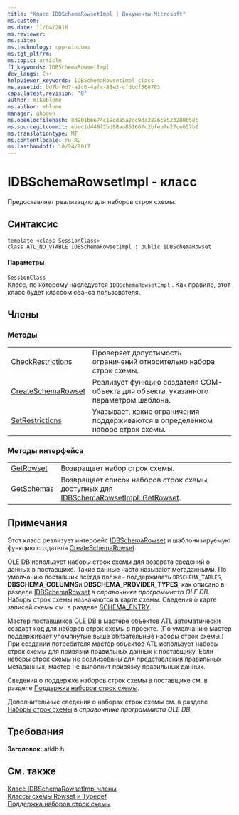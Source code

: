 ```yaml
---
title: "Класс IDBSchemaRowsetImpl | Документы Microsoft"
ms.custom: 
ms.date: 11/04/2016
ms.reviewer: 
ms.suite: 
ms.technology: cpp-windows
ms.tgt_pltfrm: 
ms.topic: article
f1_keywords: IDBSchemaRowsetImpl
dev_langs: C++
helpviewer_keywords: IDBSchemaRowsetImpl class
ms.assetid: bd7bf0d7-a1c6-4afa-88e3-cfdbdf560703
caps.latest.revision: "8"
author: mikeblome
ms.author: mblome
manager: ghogen
ms.openlocfilehash: 8d901b6674c19cda5a2cc9da2826c9523280b58c
ms.sourcegitcommit: ebec1d449f2bd98aa851667c2bfeb7e27ce657b2
ms.translationtype: MT
ms.contentlocale: ru-RU
ms.lasthandoff: 10/24/2017
---
```

# <a name="idbschemarowsetimpl-class"></a>IDBSchemaRowsetImpl - класс
Предоставляет реализацию для наборов строк схемы.  
  
## <a name="syntax"></a>Синтаксис  
  
```  
template <class SessionClass>  
class ATL_NO_VTABLE IDBSchemaRowsetImpl : public IDBSchemaRowset  
```  
  
#### <a name="parameters"></a>Параметры  
 `SessionClass`  
 Класс, по которому наследуется `IDBSchemaRowsetImpl` . Как правило, этот класс будет классом сеанса пользователя.  
  
## <a name="members"></a>Члены  
  
### <a name="methods"></a>Методы  
  
|||  
|-|-|  
|[CheckRestrictions](../../data/oledb/idbschemarowsetimpl-checkrestrictions.md)|Проверяет допустимость ограничений относительно набора строк схемы.|  
|[CreateSchemaRowset](../../data/oledb/idbschemarowsetimpl-createschemarowset.md)|Реализует функцию создателя COM-объекта для объекта, указанного параметром шаблона.|  
|[SetRestrictions](../../data/oledb/idbschemarowsetimpl-setrestrictions.md)|Указывает, какие ограничения поддерживаются в определенном наборе строк схемы.|  
  
### <a name="interface-methods"></a>Методы интерфейса  
  
|||  
|-|-|  
|[GetRowset](../../data/oledb/idbschemarowsetimpl-getrowset.md)|Возвращает набор строк схемы.|  
|[GetSchemas](../../data/oledb/idbschemarowsetimpl-getschemas.md)|Возвращает список наборов строк схемы, доступных для [IDBSchemaRowsetImpl::GetRowset](../../data/oledb/idbschemarowsetimpl-getrowset.md).|  
  
## <a name="remarks"></a>Примечания  
 Этот класс реализует интерфейс [IDBSchemaRowset](https://msdn.microsoft.com/en-us/library/ms713686.aspx) и шаблонизируемую функцию создателя [CreateSchemaRowset](../../data/oledb/idbschemarowsetimpl-createschemarowset.md).  
  
 OLE DB использует наборы строк схемы для возврата сведений о данных в поставщике. Такие данные часто называют метаданными. По умолчанию поставщик всегда должен поддерживать `DBSCHEMA_TABLES`, **DBSCHEMA_COLUMNS**и **DBSCHEMA_PROVIDER_TYPES**, как описано в разделе [IDBSchemaRowset](https://msdn.microsoft.com/en-us/library/ms713686.aspx) в *справочнике программиста OLE DB*. Наборы строк схемы назначаются в карте схемы. Сведения о карте записей схемы см. в разделе [SCHEMA_ENTRY](../../data/oledb/schema-entry.md).  
  
 Мастер поставщиков OLE DB в мастере объектов ATL автоматически создает код для наборов строк схемы в проекте. (По умолчанию мастер поддерживает упомянутые выше обязательные наборы строк схемы.) При создании потребителя мастер объектов ATL использует наборы строк схемы для привязки правильных данных к поставщику. Если наборы строк схемы не реализованы для представления правильных метаданных, мастер не выполнит привязку правильных данных.  
  
 Сведения о поддержке наборов строк схемы в поставщике см. в разделе [Поддержка наборов строк схемы](../../data/oledb/supporting-schema-rowsets.md).  
  
 Дополнительные сведения о наборах строк схемы см. в разделе [Наборы строк схемы](https://msdn.microsoft.com/en-us/library/ms712921.aspx) в *справочнике программиста OLE DB*.  
  
## <a name="requirements"></a>Требования  
 **Заголовок:** atldb.h  
  
## <a name="see-also"></a>См. также  
 [Класс IDBSchemaRowsetImpl члены](http://msdn.microsoft.com/en-us/e74f6f82-541c-42e7-b4c6-e2d4656a0649)   
 [Классы схемы Rowset и Typedef](../../data/oledb/schema-rowset-classes-and-typedef-classes.md)   
 [Поддержка наборов строк схемы](../../data/oledb/supporting-schema-rowsets.md)